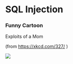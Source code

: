# SQL Injection

### Funny Cartoon

Exploits of a Mom

(from https://xkcd.com/327/ )

![](https://imgs.xkcd.com/comics/exploits_of_a_mom.png)
